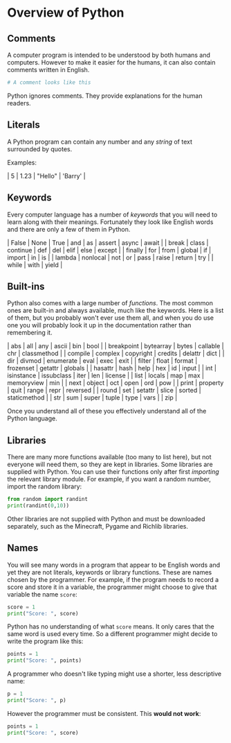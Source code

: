 # Overview of Python

## Comments

A computer program is intended to be understood by both humans and computers.  However to make it easier for the humans, it can also contain
comments written in English.

```python
# A comment looks like this
```

Python ignores comments.  They provide explanations for the human readers.


## Literals

A Python program can contain any number and any *string* of text surrounded by quotes.

Examples:

| 5 | 1.23 | "Hello" | 'Barry' |

## Keywords

Every computer language has a number of *keywords* that you will need to learn along with their meanings.
Fortunately they look like English words and there are only a few of them in Python.

| False | None | True | and | as | assert | async | await |
| break | class | continue |  def | del | elif | else | except |
| finally | for | from | global | if | import | in | is |
| lambda | nonlocal | not | or | pass | raise | return | try |
| while | with | yield |

## Built-ins

Python also comes with a large number of *functions*.  The most common ones are built-in and always available, much
like the keywords.  Here is a list of them, but you probably won't ever use them all, and when you do use one
you will probably look it up in the documentation rather than remembering it.

| abs | all | any | ascii | bin | bool |
| breakpoint | bytearray | bytes | callable | chr | classmethod |
| compile | complex | copyright | credits | delattr | dict |
| dir | divmod | enumerate | eval | exec | exit |
| filter | float | format | frozenset | getattr | globals |
| hasattr | hash | help | hex | id | input |
| int | isinstance | issubclass | iter | len | license |
| list | locals | map | max | memoryview | min |
| next | object | oct | open | ord | pow |
| print | property | quit | range | repr | reversed |
| round | set | setattr | slice | sorted | staticmethod |
| str | sum | super | tuple | type | vars |
| zip |

Once you understand all of these you effectively understand all of the Python language.

## Libraries

There are many more functions available (too many to list here), but not everyone will need them, so they are kept in libraries.
Some libraries
are supplied with Python.  You can use their functions only after first *importing* the relevant library module.  For
example, if you want a random number, import the random library:

```python
from random import randint
print(randint(0,10))
```

Other libraries are not supplied with Python and must be downloaded separately, such as the Minecraft, Pygame and Richlib libraries.

## Names

You will see many words in a program that appear to be English words and yet they are not literals, keywords or library functions.
These are names chosen by the programmer.  For example, if the program needs to record a score and store it in a variable, the
programmer might choose to give that variable the name `score`:

```python
score = 1
print("Score: ", score)
```

Python has no understanding of what `score` means.  It only cares that the same word is used every time.  So a different programmer
might decide to write the program like this:

```python
points = 1
print("Score: ", points)
```

A programmer who doesn't like typing might use a shorter, less descriptive name:
```python
p = 1
print("Score: ", p)
```

However the programmer must be consistent.  This **would not work**:
```python
points = 1
print("Score: ", score)
```